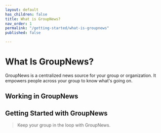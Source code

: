 ```yaml
---
layout: default
has_children: false
title: What is GroupNews?
nav_order: 1
permalink: "/getting-started/what-is-groupnews"
published: false

---
```

# What Is GroupNews?

GroupNews is a centralized news source for your group or organization. It empowers people across your group to know what's going on.

## Working in GroupNews

## Getting Started with GroupNews

> Keep your group in the loop with GroupNews.